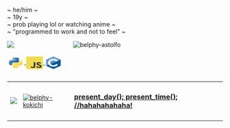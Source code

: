 ~ he/him ~ <br />
~ 19y ~ <br />
~ prob playing lol or watching anime ~ <br />
~ "programmed to work and not to feel" ~
<div>
  <a href="https://github.com/just-sleepy">
  <img height="180cm" src="https://github-readme-stats.vercel.app/api?username=just-sleepy&show_icons=true&theme=midnight-purple&include_all_commits=true&count_private=true"/>
  <img align="right" alt="belphy-astolfo" width="350"src="https://cdn.discordapp.com/attachments/821108828548235298/882688108909428827/astolfobestboi.gif">
</div>
<div style="display: inline_block"><br>
  <img align="center" alt="belphy-Python" height="30" width="40" src="https://raw.githubusercontent.com/devicons/devicon/master/icons/python/python-original.svg">
  <img align="center" alt="belphy-Js" height="30" width="40" src="https://raw.githubusercontent.com/devicons/devicon/master/icons/javascript/javascript-original.svg">
  <img align="center" alt="belphy-C" height="30" width="40" src="https://raw.githubusercontent.com/devicons/devicon/master/icons/c/c-original.svg">
</div>
  
  ##
  
<!-- <div>
  <a href=https://steamcommunity.com/id/belphyuwu/" target="_blank"><img src="https://img.shields.io/badge/Steam-000000?style=for-the-badge&logo=steam&logoColor=white" target="_blank"></a> 
  <img align="center" alt="belphy-kokichi" width="80"src="https://media.discordapp.net/attachments/821108828548235298/882688640675905576/kokichipixgif.gif">
 </div>
-->
<table>
  <tr>
    <td> <a href="https://steamcommunity.com/id/belphyuwu/" target="_blank"><img src="https://img.shields.io/badge/Steam-000000?style=for-the-badge&logo=steam&logoColor=white" target="_blank"></a> </td>
    <td>  <img align="center" alt="belphy-kokichi" width="80"src="https://media.discordapp.net/attachments/821108828548235298/882688640675905576/kokichipixgif.gif"> </td>
    <td> <h3> present_day(); present_time(); //hahahahahaha! <h3> </td>
  </tr>
</table>
